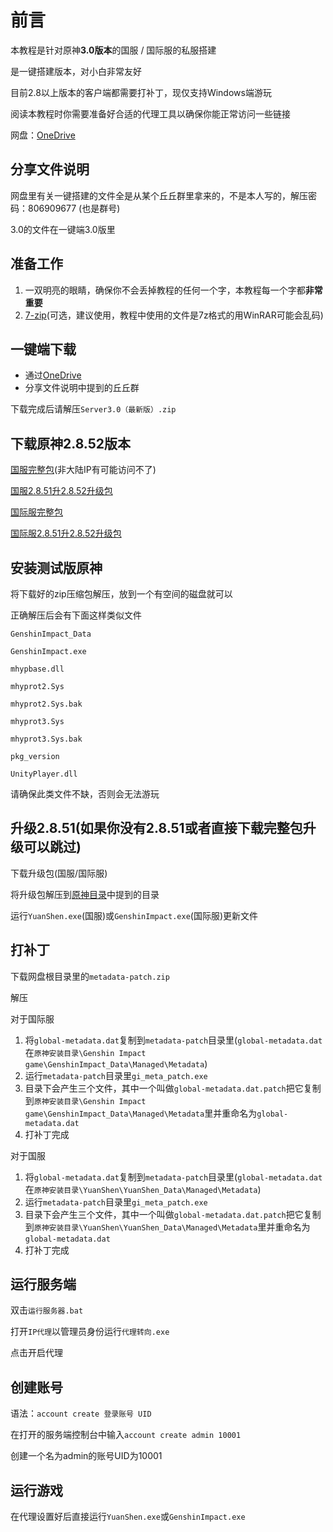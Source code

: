 # 前言

本教程是针对原神**3.0版本**的国服 / 国际服的私服搭建

是一键搭建版本，对小白非常友好

目前2.8以上版本的客户端都需要打补丁，现仅支持Windows端游玩

阅读本教程时你需要准备好合适的代理工具以确保你能正常访问一些链接

网盘：[OneDrive](https://1drv.ms/u/s!AlCHIz-J7fPNariJi6eO4IumeZM?e=ZwF37k)

## 分享文件说明

网盘里有关一键搭建的文件全是从某个丘丘群里拿来的，不是本人写的，解压密码：806909677 (也是群号)

3.0的文件在一键端3.0版里

## 准备工作

1. 一双明亮的眼睛，确保你不会丢掉教程的任何一个字，本教程每一个字都**非常重要**
2. [7-zip](https://www.7-zip.org/)(可选，建议使用，教程中使用的文件是7z格式的用WinRAR可能会乱码)

## 一键端下载

- 通过[OneDrive](https://1drv.ms/u/s!AlCHIz-J7fPNariJi6eO4IumeZM?e=ZwF37k)
- 分享文件说明中提到的丘丘群

下载完成后请解压`Server3.0（最新版）.zip`

## 下载原神2.8.52版本

[国服完整包](https://autopatchcn.yuanshen.com/client_app/download/beta_pc/20220722103646_PZYECO9hzqPsXx6e/YuanShen_2.8.52_beta.zip)(非大陆IP有可能访问不了)

[国服2.8.51升2.8.52升级包](https://autopatchcn.yuanshen.com/client_app/beta_update/hk4e_cn/29/game_2.8.51_2.8.52_hdiff_ANvF0xdWfeBYtw2U.zip)

[国际服完整包](https://autopatchhkbeta.yuanshen.com/client_app/download/beta_pc/20220722103758_pVL5L4ZLfmq18wsP/GenshinImpact_2.8.52_beta.zip)

[国际服2.8.51升2.8.52升级包](https://autopatchhkbeta.yuanshen.com/client_app/beta_update/hk4e_global/32/game_2.8.51_2.8.52_hdiff_1EcTWAU2LmeOlt6M.zip)

## 安装测试版原神

将下载好的zip压缩包解压，放到一个有空间的磁盘就可以

正确解压后会有下面这样类似文件

```
GenshinImpact_Data

GenshinImpact.exe

mhypbase.dll

mhyprot2.Sys

mhyprot2.Sys.bak

mhyprot3.Sys

mhyprot3.Sys.bak

pkg_version

UnityPlayer.dll
```
请确保此类文件不缺，否则会无法游玩

## 升级2.8.51(如果你没有2.8.51或者直接下载完整包升级可以跳过)

下载升级包(国服/国际服)

将升级包解压到[原神目录](3.0一键教程.md#安装测试版原神)中提到的目录

运行`YuanShen.exe`(国服)或`GenshinImpact.exe`(国际服)更新文件

## 打补丁

下载网盘根目录里的`metadata-patch.zip`

解压

对于国际服

1. 将`global-metadata.dat`复制到`metadata-patch`目录里(`global-metadata.dat`在`原神安装目录\Genshin Impact game\GenshinImpact_Data\Managed\Metadata`)
2. 运行`metadata-patch`目录里`gi_meta_patch.exe`
3. 目录下会产生三个文件，其中一个叫做`global-metadata.dat.patch`把它复制到`原神安装目录\Genshin Impact game\GenshinImpact_Data\Managed\Metadata`里并重命名为`global-metadata.dat`
4. 打补丁完成

对于国服

1. 将`global-metadata.dat`复制到`metadata-patch`目录里(`global-metadata.dat`在`原神安装目录\YuanShen\YuanShen_Data\Managed\Metadata`)
2. 运行`metadata-patch`目录里`gi_meta_patch.exe`
3. 目录下会产生三个文件，其中一个叫做`global-metadata.dat.patch`把它复制到`原神安装目录\YuanShen\YuanShen_Data\Managed\Metadata`里并重命名为`global-metadata.dat`
4. 打补丁完成

## 运行服务端

双击`运行服务器.bat`

打开`IP代理`以管理员身份运行`代理转向.exe`

点击开启代理

## 创建账号

语法：`account create 登录账号 UID`

在打开的服务端控制台中输入`account create admin 10001`

创建一个名为admin的账号UID为10001

## 运行游戏

在代理设置好后直接运行`YuanShen.exe`或`GenshinImpact.exe`

